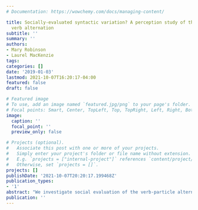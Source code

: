 ```yaml
---
# Documentation: https://wowchemy.com/docs/managing-content/

title: Socially-evaluated syntactic variation? A perception study of the English particle
  verb alternation
subtitle: ''
summary: ''
authors:
- Mary Robinson
- Laurel MacKenzie
tags:
categories: []
date: '2019-01-03'
lastmod: 2021-10-07T16:20:17-04:00
featured: false
draft: false

# Featured image
# To use, add an image named `featured.jpg/png` to your page's folder.
# Focal points: Smart, Center, TopLeft, Top, TopRight, Left, Right, BottomLeft, Bottom, BottomRight.
image:
  caption: ''
  focal_point: ''
  preview_only: false

# Projects (optional).
#   Associate this post with one or more of your projects.
#   Simply enter your project's folder or file name without extension.
#   E.g. `projects = ["internal-project"]` references `content/project/deep-learning/index.md`.
#   Otherwise, set `projects = []`.
projects: []
publishDate: '2021-10-07T20:20:17.199468Z'
publication_types:
- '1'
abstract: "We investigate social evaluation of the verb-particle alternation in English (e.g. *I took the trash out* ~ *I took out the trash*). Kroch and Small (1978) find that radio show hosts use the verb-particle-object order more than their guests, presumably to adhere to prescriptive norms disfavoring sentence-final prepositions. Our perception study, which employs Labov et al.'s (2011) newscaster paradigm, assesses this claim. Newscasters produced either the verb-particle-object order or the verb-object-particle order sentence-finally, although ratings between these two conditions did not differ significantly. This suggests that, despite Kroch and Small’s findings, listeners do not socially evaluate this alternation in perception."
publication: ''
---
```

